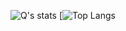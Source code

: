 ![Q's stats](https://github-readme-stats.vercel.app/api?username=qrhfz&show_icons=true&theme=gotham)
[![Top Langs](https://github-readme-stats.vercel.app/api/top-langs/?username=qrhfz&hide=c%2B%2B,cmake,TeX,html)
